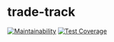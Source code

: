 # trade-track
[![Maintainability](https://api.codeclimate.com/v1/badges/a99a88d28ad37a79dbf6/maintainability)](https://codeclimate.com/github/jamesTait-jt/trade-track)
[![Test Coverage](https://api.codeclimate.com/v1/badges/a99a88d28ad37a79dbf6/test_coverage)](https://codeclimate.com/github/jamesTait-jt/trade-track)